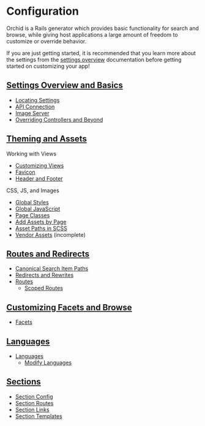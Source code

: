 # Configuration

Orchid is a Rails generator which provides basic functionality for search and
browse, while giving host applications a large amount of freedom to customize
or override behavior.

If you are just getting started, it is recommended that you learn more about
the settings from the [settings overview](/docs/configuration/settings.md)
documentation before getting started on customizing your app!

## [Settings Overview and Basics](/docs/configuration/settings.md)

- [Locating Settings](/docs/configuration/settings.md#locating-settings)
- [API Connection](/docs/configuration/settings.md#api-connection)
- [Image Server](/docs/configuration/settings.md#image-server)
- [Overriding Controllers and Beyond](/docs/configuration/settings.md#overriding-controllers-and-beyond)

## [Theming and Assets](/docs/configuration/theming.md)

Working with Views

- [Customizing Views](/docs/configuration/theming.md#customizing-views)
- [Favicon](/docs/configuration/theming.md#favicon)
- [Header and Footer](/docs/configuration/theming.md#header-and-footer)

CSS, JS, and Images

- [Global Styles](/docs/configuration/theming.md#global-styles)
- [Global JavaScript](/docs/configuration/theming.md#global-javascript)
- [Page Classes](/docs/configuration/theming.md#page-classes)
- [Add Assets by Page](/docs/configuration/theming.md#add-assets-by-page)
- [Asset Paths in SCSS](/docs/configuration/theming.md#asset-paths-in-scss)
- [Vendor Assets](/docs/configuration/theming.md#vendor-assets) (incomplete)

## [Routes and Redirects](/docs/configuration/routes.md)

- [Canonical Search Item Paths](/docs/configuration/routes.md#canonical-search-item-paths)
- [Redirects and Rewrites](/docs/configuration/routes.md#redirects-and-rewrites)
- [Routes](/docs/configuration/routes.md#routes)
  - [Scoped Routes](/docs/configuration/routes.md#scoped-routes)

## [Customizing Facets and Browse](/docs/configuration/facets.md)

- [Facets](/docs/configuration/facets.md)

## [Languages](/docs/configuration/languages.md)

- [Languages](/docs/configuration/languages.md)
  - [Modify Languages](/docs/configuration/languages.md#modify-languages)

## [Sections](/docs/configuration/sections.md)
- [Section Config](/docs/configuration/sections.md#section-config)
- [Section Routes](/docs/configuration/sections.md#section-routes)
- [Section Links](/docs/configuration/sections.md#section-links)
- [Section Templates](/docs/configuration/sections.md#section-templates)
